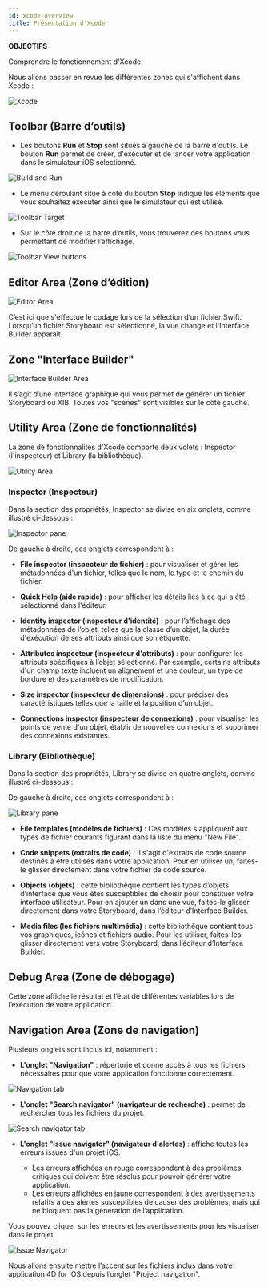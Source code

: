 ```yaml
---
id: xcode-overview
title: Présentation d'Xcode
---
```

<div class = "objectives"> 

**OBJECTIFS**

Comprendre le fonctionnement d'Xcode.</div> 

Nous allons passer en revue les différentes zones qui s'affichent dans Xcode :

![Xcode](assets/customize-with-xcode/Discover-Xcode-4D-for-iOS.png)

## Toolbar (Barre d’outils)

* Les boutons **Run** et **Stop** sont situés à gauche de la barre d'outils. Le bouton **Run** permet de créer, d'exécuter et de lancer votre application dans le simulateur iOS sélectionné.

![Build and Run](assets/customize-with-xcode/Toolbar-Build-and-Run-Xcode-4D-for-iOS.png)

* Le menu déroulant situé à côté du bouton **Stop** indique les éléments que vous souhaitez exécuter ainsi que le simulateur qui est utilisé.

![Toolbar Target](assets/customize-with-xcode/Toolbar-Target-simulator-Xcode-4D-for-iOS.png)

* Sur le côté droit de la barre d’outils, vous trouverez des boutons vous permettant de modifier l’affichage.

![Toolbar View buttons](assets/customize-with-xcode/Toolbar-View-buttons-Xcode-4D-for-iOS.png)

## Editor Area (Zone d’édition)

![Editor Area](assets/customize-with-xcode/Editor-Xcode-4D-for-iOS.png)

C’est ici que s'effectue le codage lors de la sélection d’un fichier Swift. Lorsqu’un fichier Storyboard est sélectionné, la vue change et l'Interface Builder apparaît.

## Zone "Interface Builder"

![Interface Builder Area](assets/customize-with-xcode/Interface-Builder-Xcode-4D-for-iOS.png)

Il s’agit d’une interface graphique qui vous permet de générer un fichier Storyboard ou XIB. Toutes vos "scènes" sont visibles sur le côté gauche.

## Utility Area (Zone de fonctionnalités)

La zone de fonctionnalités d'Xcode comporte deux volets : Inspector (l'inspecteur) et Library (la bibliothèque).

![Utility Area](assets/customize-with-xcode/Utility-Xcode-4D-for-iOS.png)

### Inspector (Inspecteur)

Dans la section des propriétés, Inspector se divise en six onglets, comme illustré ci-dessous :

![Inspector pane](assets/customize-with-xcode/Xcode-Inspector-pane.png)

De gauche à droite, ces onglets correspondent à :

* **File inspector (inspecteur de fichier)** : pour visualiser et gérer les métadonnées d'un fichier, telles que le nom, le type et le chemin du fichier.

* **Quick Help (aide rapide)** : pour afficher les détails liés à ce qui a été sélectionné dans l'éditeur.

* **Identity inspector (inspecteur d'identité)** : pour l’affichage des métadonnées de l’objet, telles que la classe d’un objet, la durée d'exécution de ses attributs ainsi que son étiquette.

* **Attributes inspecteur (inspecteur d'attributs)** : pour configurer les attributs spécifiques à l’objet sélectionné. Par exemple, certains attributs d'un champ texte incluent un alignement et une couleur, un type de bordure et des paramètres de modification.

* **Size inspector (inspecteur de dimensions)** : pour préciser des caractéristiques telles que la taille et la position d’un objet.

* **Connections inspector (inspecteur de connexions)** : pour visualiser les points de vente d'un objet, établir de nouvelles connexions et supprimer des connexions existantes.

### Library (Bibliothèque)

Dans la section des propriétés, Library se divise en quatre onglets, comme illustré ci-dessous :

De gauche à droite, ces onglets correspondent à :

![Library pane](assets/customize-with-xcode/Xcode-Library-pane.png)

* **File templates (modèles de fichiers)** : Ces modèles s'appliquent aux types de fichier courants figurant dans la liste du menu "New File".

* **Code snippets (extraits de code)** : il s'agit d'extraits de code source destinés à être utilisés dans votre application. Pour en utiliser un, faites-le glisser directement dans votre fichier de code source.

* **Objects (objets)** : cette bibliothèque contient les types d’objets d’interface que vous êtes susceptibles de choisir pour constituer votre interface utilisateur. Pour en ajouter un dans une vue, faites-le glisser directement dans votre Storyboard, dans l’éditeur d’Interface Builder.

* **Media files (les fichiers multimédia)** : cette bibliothèque contient tous vos graphiques, icônes et fichiers audio. Pour les utiliser, faites-les glisser directement vers votre Storyboard, dans l’éditeur d’Interface Builder.

## Debug Area (Zone de débogage)

Cette zone affiche le résultat et l’état de différentes variables lors de l’exécution de votre application.

## Navigation Area (Zone de navigation)

Plusieurs onglets sont inclus ici, notamment :

* **L'onglet "Navigation"** : répertorie et donne accès à tous les fichiers nécessaires pour que votre application fonctionne correctement.

![Navigation tab](assets/customize-with-xcode/Project-Navigation-Editor-Xcode-4D-for-iOS.png)

* **L'onglet "Search navigator" (navigateur de recherche)** : permet de rechercher tous les fichiers du projet.

![Search navigator tab](assets/customize-with-xcode/Search-Navigator-Xcode-4D-for-iOS.png)

* **L'onglet "Issue navigator" (navigateur d'alertes)** : affiche toutes les erreurs issues d'un projet iOS.
    
    * Les erreurs affichées en rouge correspondent à des problèmes critiques qui doivent être résolus pour pouvoir générer votre application. 
    * Les erreurs affichées en jaune correspondent à des avertissements relatifs à des alertes susceptibles de causer des problèmes, mais qui ne bloquent pas la génération de l’application. 

Vous pouvez cliquer sur les erreurs et les avertissements pour les visualiser dans le projet.

![Issue Navigator](assets/customize-with-xcode/Issue-Navigator-Xcode-4D-for-iOS.png)

Nous allons ensuite mettre l’accent sur les fichiers inclus dans votre application 4D for iOS depuis l’onglet "Project navigation".